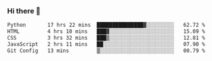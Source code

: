 ### Hi there 🌱
<!--START_SECTION:waka-->

```txt
Python       17 hrs 22 mins  ███████████████▓░░░░░░░░░   62.72 %
HTML         4 hrs 10 mins   ███▓░░░░░░░░░░░░░░░░░░░░░   15.09 %
CSS          3 hrs 32 mins   ███▒░░░░░░░░░░░░░░░░░░░░░   12.81 %
JavaScript   2 hrs 11 mins   ██░░░░░░░░░░░░░░░░░░░░░░░   07.90 %
Git Config   13 mins         ▒░░░░░░░░░░░░░░░░░░░░░░░░   00.79 %
```

<!--END_SECTION:waka-->
<!--
**Dieg0raf/Dieg0raf** is a ✨ _special_ ✨ repository because its `README.md` (this file) appears on your GitHub profile.

Here are some ideas to get you started:

- 🔭 I’m currently working on ...
- 🌱 I’m currently learning ...
- 👯 I’m looking to collaborate on ...
- 🤔 I’m looking for help with ...
- 💬 Ask me about ...
- 📫 How to reach me: ...
- 😄 Pronouns: ...
- ⚡ Fun fact: ...
-->
